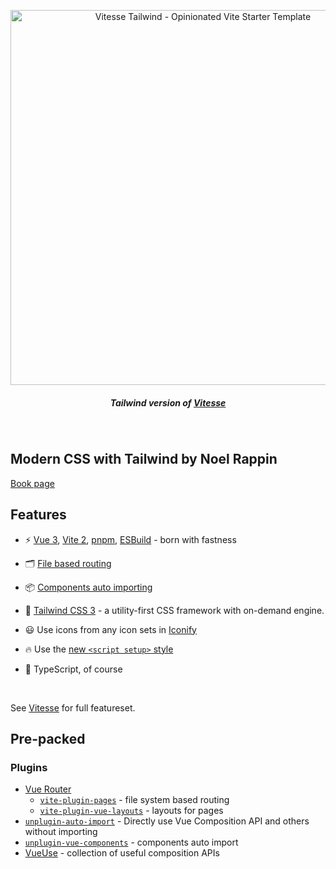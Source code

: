 <p align='center'>
  <img src='https://user-images.githubusercontent.com/11247099/111864893-a457fd00-899e-11eb-9f05-f4b88987541d.png' alt='Vitesse Tailwind - Opinionated Vite Starter Template' width='600'/>
</p>

<h5 align='center'>
<b>Tailwind version of <a href="https://github.com/antfu/vitesse">Vitesse</a></b>
</h5>

<br>

## Modern CSS with Tailwind by Noel Rappin

[Book page](https://pragprog.com/titles/tailwind/modern-css-with-tailwind/)

## Features

- ⚡️ [Vue 3](https://github.com/vuejs/vue-next), [Vite 2](https://github.com/vitejs/vite), [pnpm](https://pnpm.js.org/), [ESBuild](https://github.com/evanw/esbuild) - born with fastness

- 🗂 [File based routing](./src/pages)

- 📦 [Components auto importing](./src/components)

- 🎨 [Tailwind CSS 3](https://tailwindcss.com/) - a utility-first CSS framework with on-demand engine.

- 😃 Use icons from any icon sets in [Iconify](https://iconify.design)

- 🔥 Use the [new `<script setup>` style](https://github.com/vuejs/rfcs/pull/227)

- 🦾 TypeScript, of course

<br>

See [Vitesse](https://github.com/antfu/vitesse) for full featureset.

## Pre-packed

### Plugins

- [Vue Router](https://github.com/vuejs/vue-router)
  - [`vite-plugin-pages`](https://github.com/hannoeru/vite-plugin-pages) - file system based routing
  - [`vite-plugin-vue-layouts`](https://github.com/JohnCampionJr/vite-plugin-vue-layouts) - layouts for pages
- [`unplugin-auto-import`](https://github.com/antfu/unplugin-auto-import) - Directly use Vue Composition API and others without importing
- [`unplugin-vue-components`](https://github.com/antfu/unplugin-vue-components) - components auto import
- [VueUse](https://github.com/antfu/vueuse) - collection of useful composition APIs
